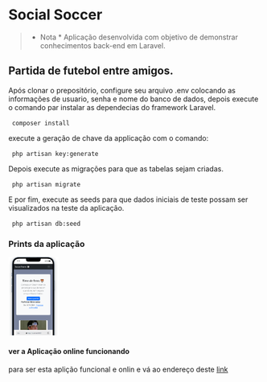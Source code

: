 # Social Soccer 
> * Nota *
Aplicação desenvolvida com objetivo de demonstrar conhecimentos back-end em Laravel.

## Partida de futebol entre amigos.
Após clonar o prepositório, configure seu arquivo .env colocando as informações de usuario, senha e nome do banco de dados, depois execute o comando par instalar as dependecias do framework Laravel.
```shell
 composer install
```
execute a geração de chave da applicação com o comando:
```shell
 php artisan key:generate
```
Depois execute as migrações para que as tabelas sejam criadas.
```shell
 php artisan migrate
```
E por fim, execute as seeds para que dados iniciais de teste possam ser visualizados na teste da aplicação.
```shell
 php artisan db:seed
```
### Prints da aplicação
<img src="/public/img/responsive.png" width="100px">

#### ver a Aplicação online funcionando
para ser esta aplição funcional e onlin e vá ao endereço deste [link](/)

